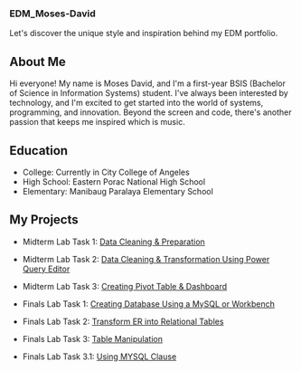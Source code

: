 

### EDM_Moses-David
Let's discover the unique style and inspiration behind my EDM portfolio.

## About Me ##
Hi everyone! My name is Moses David, and I'm a first-year BSIS (Bachelor of Science in Information Systems) student. I've always been interested by technology, and I'm excited to get started into the world of systems, programming, and innovation. Beyond the screen and code, there's another passion that keeps me inspired which is music. 

 

## Education ##
- College: Currently in City College of Angeles
- High School: Eastern Porac National High School
- Elementary: Manibaug Paralaya Elementary School

## My Projects ##
- Midterm Lab Task 1: [Data Cleaning & Preparation]([[[Midterm%20Task%201/README.md](https://moses032005.github.io/Midterm-Lab-Task-1/README.md)](https://moses032005.github.io/Midterm-Lab-Task-1/)](https://github.com/Moses032005/Midterm-Lab-Task-1))
- Midterm Lab Task 2: [Data Cleaning & Transformation Using Power Query Editor](Midterm%20Lab%20Task%202/README.md)
- Midterm Lab Task 3: [Creating Pivot Table & Dashboard](Midterm%20Lab%20Task%203/README.md)

- Finals Lab Task 1: [Creating Database Using a MySQL or Workbench](Finals%20Lab%20Task%201/README.md)
- Finals Lab Task 2: [Transform ER into Relational Tables](Finals%20Lab%20Task%202/README.md)
- Finals Lab Task 3: [Table Manipulation](Finals%20Lab%20Task%203/eREADME.md)
- Finals Lab Task 3.1: [Using MYSQL Clause ](Finals%20Lab%20Task%203.1/README.md)
